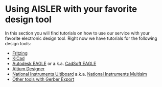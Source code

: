 <!-- --- title: Using AISLER with your favorite design tool -->
# Using AISLER with your favorite design tool #

In this section you will find tutorials on how to use our service with your favorite electronic design tool. Right now we have tutorials for the following design tools:

- [Fritzing](Fritzing)
- [KiCad](KiCad)
- [Autodesk EAGLE](Autodesk-Eagle) or a.k.a. [CadSoft EAGLE](Autodesk-Eagle)
- [Altium Designer](Altium-Designer)
- [National Instruments Ultiboard](national-instruments-ultiboard) a.k.a. [National Instruments Multisim](national-instruments-ultiboard)
- [Other tools with Gerber Export](gerber-export)
